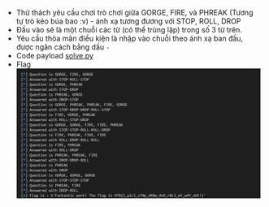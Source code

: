 - Thử thách yêu cầu chơi trò chơi giữa GORGE, FIRE, và PHREAK (Tương tự trò kéo búa bao :v) - ánh xạ tương đương với STOP, ROLL, DROP
- Đầu vào sẽ là một chuỗi các từ (có thể trùng lặp) trong số 3 từ trên.
- Yêu cầu thỏa mãn điều kiện là nhập vào chuỗi theo ánh xạ ban đầu, được ngăn cách bằng dấu `-`
- Code payload [solve.py](solve.py)
- Flag
    ![alt text](image.png)